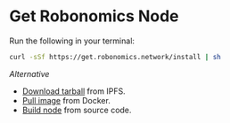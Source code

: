 # Get Robonomics Node

Run the following in your terminal:

```bash
curl -sSf https://get.robonomics.network/install | sh
```

*Alternative*

* [Download tarball](https://ipfs.io/ipns/get.robonomics.network) from IPFS.
* [Pull image](https://hub.docker.com/r/robonomics/robonomics/) from Docker.
* [Build node](https://github.com/airalab/robonomics#3-building-from-source) from source code.
